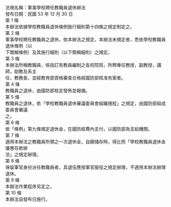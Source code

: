 法規名稱：軍事學校聘任教職員退休辦法  
發布日期：民國 53 年 12 月 30 日  
第 1 條  
本辦法依據學校教職員退休條例施行細則第十四條之規定制定之。  
第 2 條  
軍事學校聘任教職員之退休，依本辦法之規定，本辦法未規定者，悉依學校教職員退休條例（以  
下簡稱條例）及其施行細則（以下簡稱細則）之規定。  
第 3 條  
本辦法所稱教職員，係指訂有教員編制之各校院班，所聘專任教授，副教授，講師，助教及系主  
任，教務長，並經教育部資格審查合格經國防部核准有案者。  
第 4 條  
教職員之退休，由國防部核定發佈並報備。  
第 5 條  
教職員之退休，依「學校教職員退休審議委員會組織規程」之規定，由國防部組成委員會審議  
之。  
第 6 條  
依「條例」第九條規定退休金，在國防經費內支付，以國防部為支給機關。  
第 7 條  
適用本辦法之教職員所領之一次退休金，自願儲存時，得比照「學校教職員退休金優惠存款辦  
法」之規定辦理。  
第 8 條  
保留軍官身份派任教職員者，其退伍應按軍官服役之規定辦理，不適用本辦法辦理退休。  
第 9 條  
本辦法作業程序另定之。  
第 10 條  
本辦法自發布日施行。  


